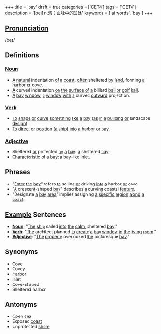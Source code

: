 +++
title = 'bay'
draft = true
categories = ['CET4']
tags = ['CET4']
description = '[bei] n.湾；山脉中的凹处'
keywords = ['ai words', 'bay']
+++

## [Pronunciation](/post/pronunciation/)
/beɪ/

## Definitions
### [Noun](/post/noun/)
- [A](/post/a/) [natural](/post/natural/) indentation [of](/post/of/) [a](/post/a/) [coast](/post/coast/), [often](/post/often/) sheltered [by](/post/by/) [land](/post/land/), forming [a](/post/a/) harbor [or](/post/or/) cove.
- [A](/post/a/) curved indentation [on](/post/on/) [the](/post/the/) [surface](/post/surface/) [of](/post/of/) [a](/post/a/) billiard [ball](/post/ball/) [or](/post/or/) [golf](/post/golf/) [ball](/post/ball/).
- [A](/post/a/) [bay](/post/bay/) [window](/post/window/), [a](/post/a/) [window](/post/window/) [with](/post/with/) [a](/post/a/) curved [outward](/post/outward/) projection.

### [Verb](/post/verb/)
- [To](/post/to/) [shape](/post/shape/) [or](/post/or/) [curve](/post/curve/) [something](/post/something/) [like](/post/like/) [a](/post/a/) [bay](/post/bay/) ([as](/post/as/) [in](/post/in/) [a](/post/a/) [building](/post/building/) [or](/post/or/) landscape [design](/post/design/)).
- [To](/post/to/) [direct](/post/direct/) [or](/post/or/) [position](/post/position/) ([a](/post/a/) [ship](/post/ship/)) [into](/post/into/) [a](/post/a/) harbor [or](/post/or/) [bay](/post/bay/).

### [Adjective](/post/adjective/)
- Sheltered [or](/post/or/) protected [by](/post/by/) [a](/post/a/) [bay](/post/bay/): [a](/post/a/) sheltered [bay](/post/bay/).
- [Characteristic](/post/characteristic/) [of](/post/of/) [a](/post/a/) [bay](/post/bay/): [a](/post/a/) bay-like inlet.

## Phrases
- "[Enter](/post/enter/) [the](/post/the/) [bay](/post/bay/)" refers [to](/post/to/) sailing [or](/post/or/) driving [into](/post/into/) [a](/post/a/) harbor [or](/post/or/) cove.
- "[A](/post/a/) crescent-shaped [bay](/post/bay/)" describes [a](/post/a/) curving coastal [feature](/post/feature/).
- "Designate [a](/post/a/) [bay](/post/bay/) [area](/post/area/)" implies assigning [a](/post/a/) [specific](/post/specific/) [region](/post/region/) [along](/post/along/) [a](/post/a/) [coast](/post/coast/).

## [Example](/post/example/) Sentences
- **[Noun](/post/noun/)**: "[The](/post/the/) [ship](/post/ship/) sailed [into](/post/into/) [the](/post/the/) [calm](/post/calm/), sheltered [bay](/post/bay/)."
- **[Verb](/post/verb/)**: "[The](/post/the/) architect planned [to](/post/to/) [create](/post/create/) [a](/post/a/) [bay](/post/bay/) [window](/post/window/) [in](/post/in/) [the](/post/the/) [living](/post/living/) [room](/post/room/)."
- **[Adjective](/post/adjective/)**: "[The](/post/the/) [property](/post/property/) overlooked [the](/post/the/) picturesque [bay](/post/bay/)."

## Synonyms
- Cove
- Covey
- Harbor
- Inlet
- Cove-shaped
- Sheltered harbor

## Antonyms
- [Open](/post/open/) [sea](/post/sea/)
- Exposed [coast](/post/coast/)
- Unprotected [shore](/post/shore/)
